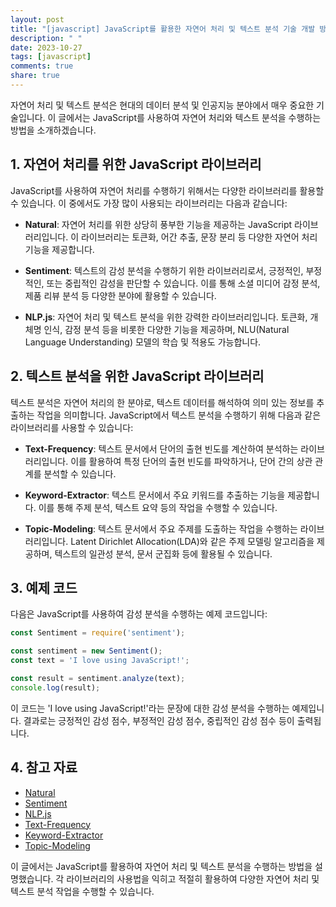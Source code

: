 ```yaml
---
layout: post
title: "[javascript] JavaScript를 활용한 자연어 처리 및 텍스트 분석 기술 개발 방법"
description: " "
date: 2023-10-27
tags: [javascript]
comments: true
share: true
---
```


자연어 처리 및 텍스트 분석은 현대의 데이터 분석 및 인공지능 분야에서 매우 중요한 기술입니다. 이 글에서는 JavaScript를 사용하여 자연어 처리와 텍스트 분석을 수행하는 방법을 소개하겠습니다.

## 1. 자연어 처리를 위한 JavaScript 라이브러리

JavaScript를 사용하여 자연어 처리를 수행하기 위해서는 다양한 라이브러리를 활용할 수 있습니다. 이 중에서도 가장 많이 사용되는 라이브러리는 다음과 같습니다:

- **Natural**: 자연어 처리를 위한 상당히 풍부한 기능을 제공하는 JavaScript 라이브러리입니다. 이 라이브러리는 토큰화, 어간 추출, 문장 분리 등 다양한 자연어 처리 기능을 제공합니다.

- **Sentiment**: 텍스트의 감성 분석을 수행하기 위한 라이브러리로서, 긍정적인, 부정적인, 또는 중립적인 감성을 판단할 수 있습니다. 이를 통해 소셜 미디어 감정 분석, 제품 리뷰 분석 등 다양한 분야에 활용할 수 있습니다.

- **NLP.js**: 자연어 처리 및 텍스트 분석을 위한 강력한 라이브러리입니다. 토큰화, 개체명 인식, 감정 분석 등을 비롯한 다양한 기능을 제공하며, NLU(Natural Language Understanding) 모델의 학습 및 적용도 가능합니다.

## 2. 텍스트 분석을 위한 JavaScript 라이브러리

텍스트 분석은 자연어 처리의 한 분야로, 텍스트 데이터를 해석하여 의미 있는 정보를 추출하는 작업을 의미합니다. JavaScript에서 텍스트 분석을 수행하기 위해 다음과 같은 라이브러리를 사용할 수 있습니다:

- **Text-Frequency**: 텍스트 문서에서 단어의 출현 빈도를 계산하여 분석하는 라이브러리입니다. 이를 활용하여 특정 단어의 출현 빈도를 파악하거나, 단어 간의 상관 관계를 분석할 수 있습니다.

- **Keyword-Extractor**: 텍스트 문서에서 주요 키워드를 추출하는 기능을 제공합니다. 이를 통해 주제 분석, 텍스트 요약 등의 작업을 수행할 수 있습니다.

- **Topic-Modeling**: 텍스트 문서에서 주요 주제를 도출하는 작업을 수행하는 라이브러리입니다. Latent Dirichlet Allocation(LDA)와 같은 주제 모델링 알고리즘을 제공하며, 텍스트의 일관성 분석, 문서 군집화 등에 활용될 수 있습니다.

## 3. 예제 코드

다음은 JavaScript를 사용하여 감성 분석을 수행하는 예제 코드입니다:

```javascript
const Sentiment = require('sentiment');

const sentiment = new Sentiment();
const text = 'I love using JavaScript!';

const result = sentiment.analyze(text);
console.log(result);
```

이 코드는 'I love using JavaScript!'라는 문장에 대한 감성 분석을 수행하는 예제입니다. 결과로는 긍정적인 감성 점수, 부정적인 감성 점수, 중립적인 감성 점수 등이 출력됩니다.

## 4. 참고 자료

- [Natural](https://github.com/NaturalNode/natural)
- [Sentiment](https://github.com/thisandagain/sentiment)
- [NLP.js](https://github.com/axa-group/nlp.js)
- [Text-Frequency](https://github.com/cytore/JSLibTextBased_Miniprocess)
- [Keyword-Extractor](https://github.com/tomka/node-keyword-extractor)
- [Topic-Modeling](https://github.com/davidmogar/js-tml)

이 글에서는 JavaScript를 활용하여 자연어 처리 및 텍스트 분석을 수행하는 방법을 설명했습니다. 각 라이브러리의 사용법을 익히고 적절히 활용하여 다양한 자연어 처리 및 텍스트 분석 작업을 수행할 수 있습니다.